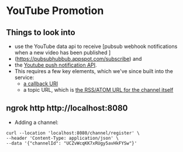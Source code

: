 # YouTube Promotion 

## Things to look into 
* use the YouTube data api to receive [pubsub webhook notifications when a new video has been published ]
* (https://pubsubhubbub.appspot.com/subscribe) and 
* the [Youtube push notification API](https://developers.google.com/youtube/v3/guides/push_notifications).
* This requires a few key elements, which we've since built into the service:
  * [a callback URI](https://api.coffeesoftware.com/refresh)
  * a topic URL, which is [the RSS/ATOM URL for the channel itself]()



ngrok http http://localhost:8080
--

- Adding a channel:
```shell
curl --location 'localhost:8080/channel/register' \
--header 'Content-Type: application/json' \
--data '{"channelId": "UCZvWcqKK7xRUgy5avHkFYSw"}'
```

